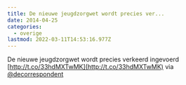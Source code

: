 ```yaml
---
title: De nieuwe jeugdzorgwet wordt precies ver...
date: 2014-04-25
categories:
  - overige
lastmod: 2022-03-11T14:53:16.977Z
---
```


De nieuwe jeugdzorgwet wordt precies verkeerd ingevoerd [http://t.co/33hdMXTwMK](http://t.co/33hdMXTwMK) via [@decorrespondent](https://twitter.com/@decorrespondent)
